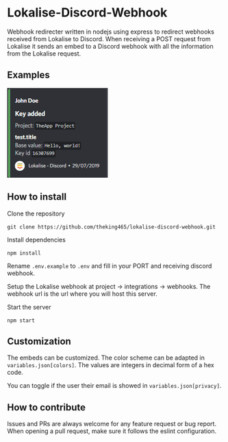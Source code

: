 # Lokalise-Discord-Webhook

Webhook redirecter written in nodejs using express to redirect webhooks received from Lokalise to Discord. 
When receiving a POST request from Lokalise it sends an embed to a Discord webhook with all the information from the Lokalise request.

## Examples 

![example](example.png)

## How to install

Clone the repository

	git clone https://github.com/theking465/lokalise-discord-webhook.git

Install dependencies

	npm install

Rename `.env.example` to `.env` and fill in your PORT and receiving discord webhook.

Setup the Lokalise webhook at project -> integrations -> webhooks. The webhook url is the url where you will host this server. 


Start the server

	npm start

## Customization 

The embeds can be customized. The color scheme can be adapted in `variables.json[colors]`. The values are integers in decimal form of a hex code. 

You can toggle if the user their email is showed in `variables.json[privacy]`.

## How to contribute

Issues and PRs are always welcome for any feature request or bug report. 
When opening a pull request, make sure it follows the eslint configuration.

